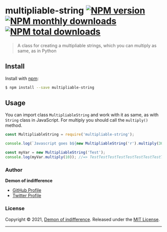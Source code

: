 # multipliable-string [![NPM version](https://img.shields.io/npm/v/multipliable-string.svg?style=flat)](https://www.npmjs.com/package/multipliable-string) [![NPM monthly downloads](https://img.shields.io/npm/dm/multipliable-string.svg?style=flat)](https://npmjs.org/package/multipliable-string) [![NPM total downloads](https://img.shields.io/npm/dt/multipliable-string.svg?style=flat)](https://npmjs.org/package/multipliable-string)

> A class for creating a multipliable strings, which you can multiply as same, as in Python

## Install

Install with [npm](https://www.npmjs.com/):

```sh
$ npm install --save multipliable-string
```

## Usage

You can import class `MultipliableString` and work with it as same, as with `String` class in JavaScript. For multiply you should call the `multiply()` method.

```js
const MultipliableString = require('multipliable-string');

console.log(`Javascript goes b${new MultipliableString('r').multiply(30)}`); //=> Javascript goes brrrrrrrrrrrrrrrrrrrrrrrrrrrrrr

const myVar = new MultipliableString('Test');
console.log(myVar.multiply(10)); //=> TestTestTestTestTestTestTestTestTestTest
```

### Author

**Demon of indifference**

* [GitHub Profile](https://github.com/d-indifference/)
* [Twitter Profile](https://twitter.com/d_indifference)

### License

Copyright © 2021, [Demon of indifference](https://twitter.com/d_indifference).
Released under the [MIT License](LICENSE).

***

